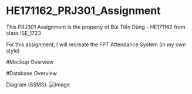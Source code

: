 # HE171162_PRJ301_Assignment
This PRJ301 Assignment is the property of Bùi Tiến Dũng - HE171162 from class ISE_1723

For this assignment, I will recreate the FPT Attendance System (in my own style)

#Mockup Overview

#Database Overview

Diagram (SSMS):
![image](https://user-images.githubusercontent.com/46742676/221097627-b8eb18c3-a675-40c7-bc63-1ed1fff606e5.png)

